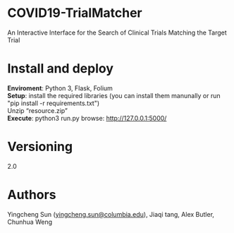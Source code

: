 # COVID19-TrialMatcher
An Interactive Interface for the Search of Clinical Trials Matching the Target Trial

# Install and deploy
**Enviroment**: Python 3, Flask, Folium  
**Setup**: install the required libraries (you can install them manunally or run "pip install -r requirements.txt")  
           Unzip “resource.zip”  
**Execute**: python3 run.py browse: http://127.0.0.1:5000/

# Versioning
2.0

# Authors
Yingcheng Sun (yingcheng.sun@columbia.edu), Jiaqi tang, Alex Butler, Chunhua Weng 

